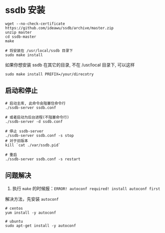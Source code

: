 # ssdb 安装

```shell
wget --no-check-certificate https://github.com/ideawu/ssdb/archive/master.zip
unzip master
cd ssdb-master
make

# 将安装在 /usr/local/ssdb 目录下
sudo make install
```

如果你想安装 ssdb 在其它的目录, 不在 /usr/local 目录下, 可以这样

```shell
sudo make install PREFIX=/your/direcotry
```


## 启动和停止

```shell
# 启动主库, 此命令会阻塞住命令行
./ssdb-server ssdb.conf

# 或者启动为后台进程(不阻塞命令行)
./ssdb-server -d ssdb.conf

# 停止 ssdb-server
./ssdb-server ssdb.conf -s stop
# 对于旧版本
kill `cat ./var/ssdb.pid`

# 重启
./ssdb-server ssdb.conf -s restart
```

## 问题解决

1. 执行 `make` 的时候报：`ERROR! autoconf required! install autoconf first`

解决方法，先安装 `autoconf`

```shell
# centos
yum install -y autoconf

# ubuntu
sudo apt-get install -y autoconf
```